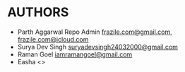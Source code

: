 <!-- # Below is a list of people and organizations that have contributed
# to the project. Names should be added to the list like so:
#
#   Name/Organization <email address> -->

# AUTHORS

- Parth Aggarwal Repo Admin <frazile.com@gmail.com>, <frazile.com@icloud.com>
- Surya Dev Singh <suryadevsingh24032000@gmail.com>
- Raman Goel <iamramangoel@gmail.com>
- Easha <>
